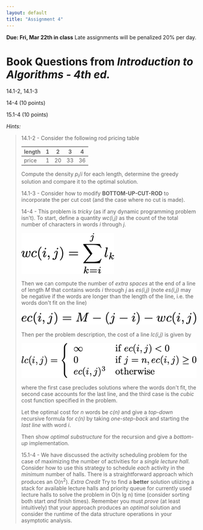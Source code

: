 ```yaml
---
layout: default
title: "Assignment 4"
---
```


**Due: Fri, Mar 22th in class** Late assignments will be penalized 20% per day.

Book Questions from *Introduction to Algorithms - 4th ed.*
==========================================================

14.1-2, 14.1-3

14-4 (10 points)

15.1-4 (10 points)

*Hints:*

> 14.1-2 - Consider the following rod pricing table
>
> length |  1  |  2  |  3  |  4  |
> ------ | --- | --- | --- | --- |
> price  |  1  | 20  | 33  | 36  |
>
> Compute the density *p*<sub>i</sub>/*i* for each length, determine the greedy solution and compare it to the optimal solution.
>
> 14.1-3 - Consider how to modify **BOTTOM-UP-CUT-ROD** to incorporate the per cut cost (and the case where no cut is made).
> 
> 14-4 - This problem is *tricky* (as if any dynamic programming problem isn't). To start, define a quantity *wc(i,j)* as the count of the total number of characters in words *i* through *j*. 
>
> ![image](images/assign04/wc.png)
>
> Then we can compute the number of *extra spaces* at the end of a line of length *M* that contains words *i* through *j* as *es(i,j)* (note *es(i,j)* may be negative if the words are longer than the length of the line, i.e. the words don't fit on the line)
>
> ![image](images/assign04/ec.png)
>
> Then per the problem description, the cost of a line *lc(i,j)* is given by
>
> ![image](images/assign04/lc.png)
>
> where the first case precludes solutions where the words don't fit, the second case accounts for the last line, and the third case is the *cubic* cost function specified in the problem.
>
> Let the optimal cost for *n* words be *c(n)* and give a *top-down* recursive formula for *c(n)* by taking *one-step-back* and starting the *last line* with word *i*. 
>
> Then show *optimal substructure* for the recursion and give a *bottom-up* implementation.  
>
> 15.1-4 - We have discussed the activity scheduling problem for the case of maximizing the number of activities for a *single lecture hall*. Consider how to use this strategy to schedule *each* activity in the *minimum* number of halls. There is a straightforward approach which produces an O(n<sup>2</sup>). 
> *Extra Credit* Try to find a **better** solution utiizing a stack for available lecture halls and priority queue for currently used lecture halls to solve the problem in O(n lg n) time (consider sorting both start *and* finish times). Remember you must *prove* (at least intuitively) that your approach produces an *optimal* solution and consider the runtime of the data structure operations in your asymptotic analysis.
